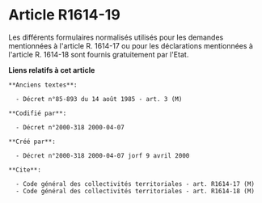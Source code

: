 # Article R1614-19

Les différents formulaires normalisés utilisés pour les demandes mentionnées à l'article R. 1614-17 ou pour les déclarations
mentionnées à l'article R. 1614-18 sont fournis gratuitement par l'Etat.

**Liens relatifs à cet article**

	**Anciens textes**:

	  - Décret n°85-893 du 14 août 1985 - art. 3 (M)

	**Codifié par**:

	  - Décret n°2000-318 2000-04-07

	**Créé par**:

	  - Décret n°2000-318 2000-04-07 jorf 9 avril 2000

	**Cite**:

	  - Code général des collectivités territoriales - art. R1614-17 (M)
	  - Code général des collectivités territoriales - art. R1614-18 (M)
